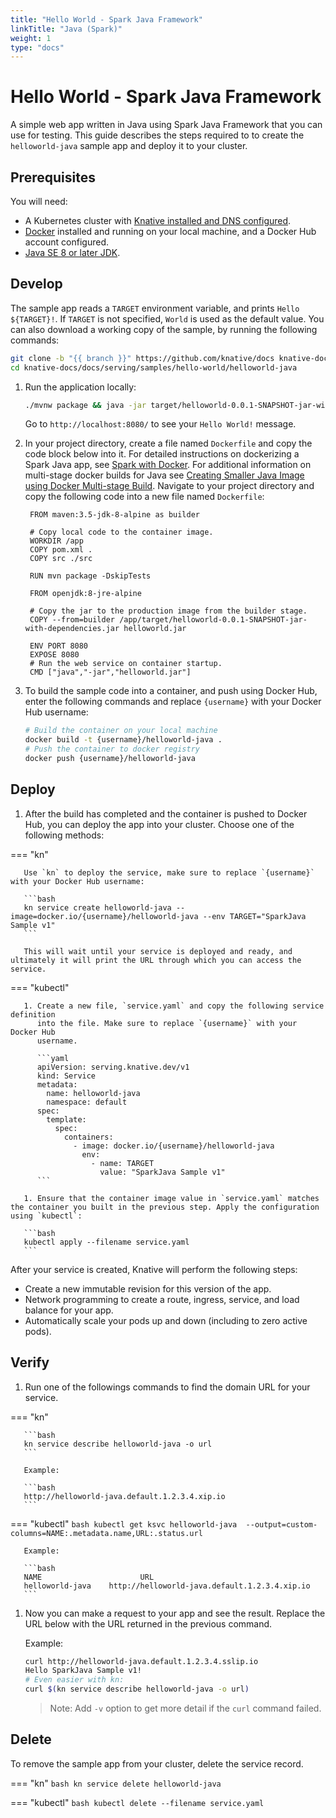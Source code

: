 ```yaml
---
title: "Hello World - Spark Java Framework"
linkTitle: "Java (Spark)"
weight: 1
type: "docs"
---
```


# Hello World - Spark Java Framework

A simple web app written in Java using Spark Java Framework that you can use for
testing.
This guide describes the steps required to to create the `helloworld-java` sample app and deploy it to your cluster.

## Prerequisites

You will need:
- A Kubernetes cluster with [Knative installed and DNS configured](../../../../install/).
- [Docker](https://www.docker.com) installed and running on your local machine,
  and a Docker Hub account configured.
- [Java SE 8 or later JDK](http://www.oracle.com/technetwork/java/javase/downloads/index.html).

## Develop

The sample app reads a `TARGET` environment variable, and prints `Hello ${TARGET}!`.
If `TARGET` is not specified, `World` is used as the default value.
You can also download a working copy of the sample, by running the
following commands:

```bash
git clone -b "{{ branch }}" https://github.com/knative/docs knative-docs
cd knative-docs/docs/serving/samples/hello-world/helloworld-java
```

1. Run the application locally:

   ```bash
   ./mvnw package && java -jar target/helloworld-0.0.1-SNAPSHOT-jar-with-dependencies.jar
   ```

   Go to `http://localhost:8080/` to see your `Hello World!` message.

1. In your project directory, create a file named `Dockerfile` and copy the code
   block below into it. For detailed instructions on dockerizing a Spark Java
   app, see [Spark with Docker](http://sparkjava.com/tutorials/docker). For
   additional information on multi-stage docker builds for Java see
   [Creating Smaller Java Image using Docker Multi-stage Build](https://github.com/arun-gupta/docker-java-multistage). Navigate to your project directory and copy the following code into a new file named `Dockerfile`:

   ```docker
    FROM maven:3.5-jdk-8-alpine as builder

    # Copy local code to the container image.
    WORKDIR /app
    COPY pom.xml .
    COPY src ./src

    RUN mvn package -DskipTests

    FROM openjdk:8-jre-alpine

    # Copy the jar to the production image from the builder stage.
    COPY --from=builder /app/target/helloworld-0.0.1-SNAPSHOT-jar-with-dependencies.jar helloworld.jar

    ENV PORT 8080
    EXPOSE 8080
    # Run the web service on container startup.
    CMD ["java","-jar","helloworld.jar"]
   ```

1. To build the sample code into a container, and push using Docker Hub, enter the following commands and replace `{username}` with your Docker Hub username:

   ```bash
   # Build the container on your local machine
   docker build -t {username}/helloworld-java .
   # Push the container to docker registry
   docker push {username}/helloworld-java
   ```

## Deploy

1. After the build has completed and the container is pushed to Docker Hub, you
   can deploy the app into your cluster. Choose one of the following methods:


=== "kn"

       Use `kn` to deploy the service, make sure to replace `{username}` with your Docker Hub username:

       ```bash
       kn service create helloworld-java --image=docker.io/{username}/helloworld-java --env TARGET="SparkJava Sample v1"
       ```

       This will wait until your service is deployed and ready, and ultimately it will print the URL through which you can access the service.


=== "kubectl"

       1. Create a new file, `service.yaml` and copy the following service definition
          into the file. Make sure to replace `{username}` with your Docker Hub
          username.

          ```yaml
          apiVersion: serving.knative.dev/v1
          kind: Service
          metadata:
            name: helloworld-java
            namespace: default
          spec:
            template:
              spec:
                containers:
                  - image: docker.io/{username}/helloworld-java
                    env:
                      - name: TARGET
                        value: "SparkJava Sample v1"
          ```

       1. Ensure that the container image value in `service.yaml` matches the container you built in the previous step. Apply the configuration using `kubectl`:

       ```bash
       kubectl apply --filename service.yaml
       ```





   After your service is created, Knative will perform the following steps:

   - Create a new immutable revision for this version of the app.
   - Network programming to create a route, ingress, service, and load balance
     for your app.
   - Automatically scale your pods up and down (including to zero active pods).

## Verify

1. Run one of the followings commands to find the domain URL for your service.


=== "kn"

       ```bash
       kn service describe helloworld-java -o url
       ```

       Example:

       ```bash
       http://helloworld-java.default.1.2.3.4.xip.io
       ```

=== "kubectl"
       ```bash
       kubectl get ksvc helloworld-java  --output=custom-columns=NAME:.metadata.name,URL:.status.url
       ```

       Example:

       ```bash
       NAME                      URL
       helloworld-java    http://helloworld-java.default.1.2.3.4.xip.io
       ```





1. Now you can make a request to your app and see the result. Replace
   the URL below with the URL returned in the previous command.

   Example:

   ```bash
   curl http://helloworld-java.default.1.2.3.4.sslip.io
   Hello SparkJava Sample v1!
   # Even easier with kn:
   curl $(kn service describe helloworld-java -o url)
   ```

   > Note: Add `-v` option to get more detail if the `curl` command failed.

## Delete

To remove the sample app from your cluster, delete the service record.


=== "kn"
    ```bash
    kn service delete helloworld-java
    ```

=== "kubectl"
    ```bash
    kubectl delete --filename service.yaml
    ```
